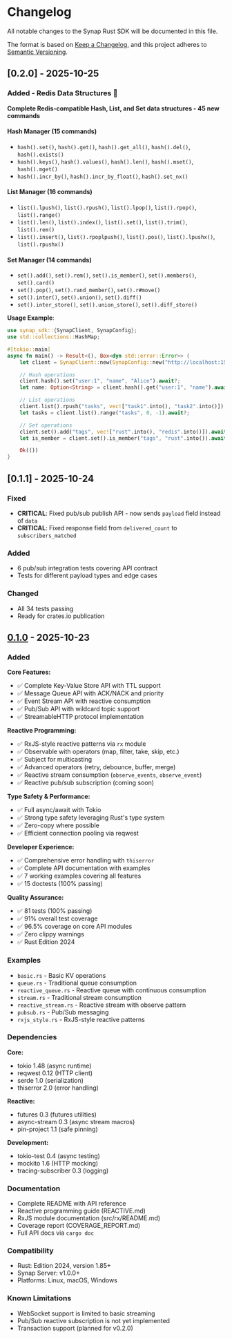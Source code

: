 # Changelog

All notable changes to the Synap Rust SDK will be documented in this file.

The format is based on [Keep a Changelog](https://keepachangelog.com/en/1.0.0/),
and this project adheres to [Semantic Versioning](https://semver.org/spec/v2.0.0.html).

## [0.2.0] - 2025-10-25

### Added - Redis Data Structures 🎉

**Complete Redis-compatible Hash, List, and Set data structures - 45 new commands**

#### Hash Manager (15 commands)
- `hash().set()`, `hash().get()`, `hash().get_all()`, `hash().del()`, `hash().exists()`
- `hash().keys()`, `hash().values()`, `hash().len()`, `hash().mset()`, `hash().mget()`
- `hash().incr_by()`, `hash().incr_by_float()`, `hash().set_nx()`

#### List Manager (16 commands)
- `list().lpush()`, `list().rpush()`, `list().lpop()`, `list().rpop()`, `list().range()`
- `list().len()`, `list().index()`, `list().set()`, `list().trim()`, `list().rem()`
- `list().insert()`, `list().rpoplpush()`, `list().pos()`, `list().lpushx()`, `list().rpushx()`

#### Set Manager (14 commands)
- `set().add()`, `set().rem()`, `set().is_member()`, `set().members()`, `set().card()`
- `set().pop()`, `set().rand_member()`, `set().r#move()`
- `set().inter()`, `set().union()`, `set().diff()`
- `set().inter_store()`, `set().union_store()`, `set().diff_store()`

**Usage Example**:
```rust
use synap_sdk::{SynapClient, SynapConfig};
use std::collections::HashMap;

#[tokio::main]
async fn main() -> Result<(), Box<dyn std::error::Error>> {
    let client = SynapClient::new(SynapConfig::new("http://localhost:15500"))?;

    // Hash operations
    client.hash().set("user:1", "name", "Alice").await?;
    let name: Option<String> = client.hash().get("user:1", "name").await?;

    // List operations
    client.list().rpush("tasks", vec!["task1".into(), "task2".into()]).await?;
    let tasks = client.list().range("tasks", 0, -1).await?;

    // Set operations
    client.set().add("tags", vec!["rust".into(), "redis".into()]).await?;
    let is_member = client.set().is_member("tags", "rust".into()).await?;

    Ok(())
}
```

## [0.1.1] - 2025-10-24

### Fixed
- **CRITICAL**: Fixed pub/sub publish API - now sends `payload` field instead of `data`
- **CRITICAL**: Fixed response field from `delivered_count` to `subscribers_matched`

### Added
- 6 pub/sub integration tests covering API contract
- Tests for different payload types and edge cases

### Changed
- All 34 tests passing
- Ready for crates.io publication

## [0.1.0] - 2025-10-23

### Added

**Core Features:**
- ✅ Complete Key-Value Store API with TTL support
- ✅ Message Queue API with ACK/NACK and priority
- ✅ Event Stream API with reactive consumption
- ✅ Pub/Sub API with wildcard topic support
- ✅ StreamableHTTP protocol implementation

**Reactive Programming:**
- ✅ RxJS-style reactive patterns via `rx` module
- ✅ Observable with operators (map, filter, take, skip, etc.)
- ✅ Subject for multicasting
- ✅ Advanced operators (retry, debounce, buffer, merge)
- ✅ Reactive stream consumption (`observe_events`, `observe_event`)
- ✅ Reactive pub/sub subscription (coming soon)

**Type Safety & Performance:**
- ✅ Full async/await with Tokio
- ✅ Strong type safety leveraging Rust's type system
- ✅ Zero-copy where possible
- ✅ Efficient connection pooling via reqwest

**Developer Experience:**
- ✅ Comprehensive error handling with `thiserror`
- ✅ Complete API documentation with examples
- ✅ 7 working examples covering all features
- ✅ 15 doctests (100% passing)

**Quality Assurance:**
- ✅ 81 tests (100% passing)
- ✅ 91% overall test coverage
- ✅ 96.5% coverage on core API modules
- ✅ Zero clippy warnings
- ✅ Rust Edition 2024

### Examples

- `basic.rs` - Basic KV operations
- `queue.rs` - Traditional queue consumption
- `reactive_queue.rs` - Reactive queue with continuous consumption
- `stream.rs` - Traditional stream consumption
- `reactive_stream.rs` - Reactive stream with observe pattern
- `pubsub.rs` - Pub/Sub messaging
- `rxjs_style.rs` - RxJS-style reactive patterns

### Dependencies

**Core:**
- tokio 1.48 (async runtime)
- reqwest 0.12 (HTTP client)
- serde 1.0 (serialization)
- thiserror 2.0 (error handling)

**Reactive:**
- futures 0.3 (futures utilities)
- async-stream 0.3 (async stream macros)
- pin-project 1.1 (safe pinning)

**Development:**
- tokio-test 0.4 (async testing)
- mockito 1.6 (HTTP mocking)
- tracing-subscriber 0.3 (logging)

### Documentation

- Complete README with API reference
- Reactive programming guide (REACTIVE.md)
- RxJS module documentation (src/rx/README.md)
- Coverage report (COVERAGE_REPORT.md)
- Full API docs via `cargo doc`

### Compatibility

- Rust: Edition 2024, version 1.85+
- Synap Server: v1.0.0+
- Platforms: Linux, macOS, Windows

### Known Limitations

- WebSocket support is limited to basic streaming
- Pub/Sub reactive subscription is not yet implemented
- Transaction support (planned for v0.2.0)

[0.1.0]: https://github.com/hivellm/synap/releases/tag/rust-sdk-v0.1.0


